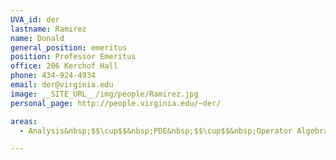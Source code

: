 ```yaml
---
UVA_id: der
lastname: Ramirez
name: Donald
general_position: emeritus
position: Professor Emeritus
office: 206 Kerchof Hall
phone: 434-924-4934
email: der@virginia.edu
image: __SITE_URL__/img/people/Ramirez.jpg
personal_page: http://people.virginia.edu/~der/

areas:
  - Analysis&nbsp;$$\cup$$&nbsp;PDE&nbsp;$$\cup$$&nbsp;Operator Algebras

---
```

